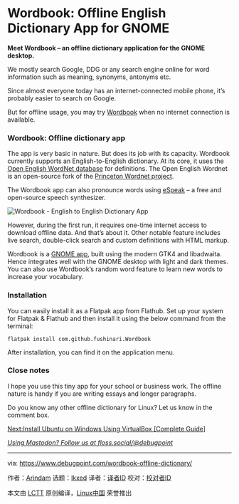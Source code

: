 [#]: subject: "Wordbook: Offline English Dictionary App for GNOME"
[#]: via: "https://www.debugpoint.com/wordbook-offline-dictionary/"
[#]: author: "Arindam https://www.debugpoint.com/author/admin1/"
[#]: collector: "lkxed"
[#]: translator: "geekpi"
[#]: reviewer: " "
[#]: publisher: " "
[#]: url: " "

Wordbook: Offline English Dictionary App for GNOME
======

**Meet Wordbook – an offline dictionary application for the GNOME desktop.**

We mostly search Google, DDG or any search engine online for word information such as meaning, synonyms, antonyms etc.

Since almost everyone today has an internet-connected mobile phone, it’s probably easier to search on Google.

But for offline usage, you may try [Wordbook][1] when no internet connection is available.

### Wordbook: Offline dictionary app

The app is very basic in nature. But does its job with its capacity. Wordbook currently supports an English-to-English dictionary. At its core, it uses the [Open English WordNet database][2] for definitions. The Open English Wordnet is an open-source fork of the [Princeton Wordnet project][3].

The Wordbook app can also pronounce words using [eSpeak][4] – a free and open-source speech synthesizer.

![Wordbook - English to English Dictionary App][5]

However, during the first run, it requires one-time internet access to download offline data. And that’s about it. Other notable feature includes live search, double-click search and custom definitions with HTML markup.

Wordbook is a [GNOME app][6], built using the modern GTK4 and libadwaita. Hence integrates well with the GNOME desktop with light and dark themes. You can also use Wordbook’s random word feature to learn new words to increase your vocabulary.

### Installation

You can easily install it as a Flatpak app from Flathub. Set up your system for Flatpak & Flathub and then install it using the below command from the terminal:

```
flatpak install com.github.fushinari.Wordbook
```

After installation, you can find it on the application menu.

### Close notes

I hope you use this tiny app for your school or business work. The offline nature is handy if you are writing essays and longer paragraphs.

Do you know any other offline dictionary for Linux? Let us know in the comment box.

[Next:Install Ubuntu on Windows Using VirtualBox [Complete Guide]][7]

[_Using Mastodon? Follow us at floss.social/@debugpoint_][8]

--------------------------------------------------------------------------------

via: https://www.debugpoint.com/wordbook-offline-dictionary/

作者：[Arindam][a]
选题：[lkxed][b]
译者：[译者ID](https://github.com/译者ID)
校对：[校对者ID](https://github.com/校对者ID)

本文由 [LCTT](https://github.com/LCTT/TranslateProject) 原创编译，[Linux中国](https://linux.cn/) 荣誉推出

[a]: https://www.debugpoint.com/author/admin1/
[b]: https://github.com/lkxed
[1]: https://github.com/fushinari/Wordbook
[2]: https://github.com/globalwordnet/english-wordnet
[3]: https://wordnet.princeton.edu/
[4]: https://espeak.sourceforge.net/
[5]: https://www.debugpoint.com/wp-content/uploads/2023/01/Wordbook-English-to-English-Dictionary-App.jpg
[6]: https://www.debugpoint.com/tag/gnome-app
[7]: https://www.debugpoint.com/install-ubuntu-windows-virtualbox/
[8]: https://floss.social/@debugpoint
